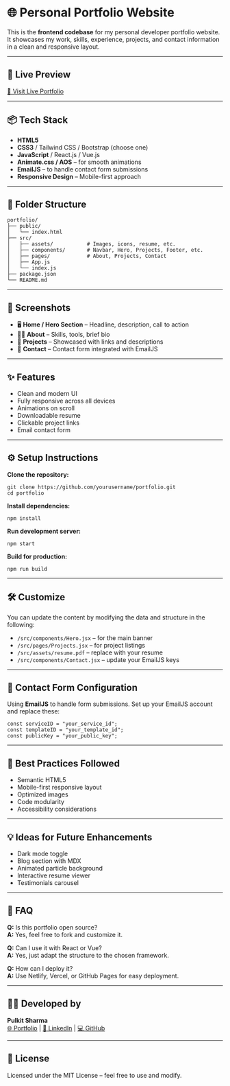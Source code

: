 <!DOCTYPE html>
<html lang="en">
<head>
  <meta charset="UTF-8" />
  <meta name="viewport" content="width=device-width, initial-scale=1.0"/>
  
</head>
<body>

  <h1>🌐 Personal Portfolio Website</h1>
  <p>This is the <strong>frontend codebase</strong> for my personal developer portfolio website. It showcases my work, skills, experience, projects, and contact information in a clean and responsive layout.</p>

  <hr/>

  <h2>🚀 Live Preview</h2>
  <p><a href="https://your-portfolio-url.com" target="_blank">🔗 Visit Live Portfolio</a></p>

  <hr/>

  <h2>📦 Tech Stack</h2>
  <ul>
    <li><strong>HTML5</strong></li>
    <li><strong>CSS3</strong> / Tailwind CSS / Bootstrap (choose one)</li>
    <li><strong>JavaScript</strong> / React.js / Vue.js</li>
    <li><strong>Animate.css / AOS</strong> – for smooth animations</li>
    <li><strong>EmailJS</strong> – to handle contact form submissions</li>
    <li><strong>Responsive Design</strong> – Mobile-first approach</li>
  </ul>

  <hr/>

  <h2>📁 Folder Structure</h2>
  <pre><code>portfolio/
├── public/
│   └── index.html
├── src/
│   ├── assets/           # Images, icons, resume, etc.
│   ├── components/       # Navbar, Hero, Projects, Footer, etc.
│   ├── pages/            # About, Projects, Contact
│   ├── App.js
│   └── index.js
├── package.json
└── README.md</code></pre>

  <hr/>

  <h2>📸 Screenshots</h2>
  <ul>
    <li>🖥️ <strong>Home / Hero Section</strong> – Headline, description, call to action</li>
    <li>🧑‍💻 <strong>About</strong> – Skills, tools, brief bio</li>
    <li>📂 <strong>Projects</strong> – Showcased with links and descriptions</li>
    <li>📧 <strong>Contact</strong> – Contact form integrated with EmailJS</li>
  </ul>

  <hr/>

  <h2>✨ Features</h2>
  <ul>
    <li>Clean and modern UI</li>
    <li>Fully responsive across all devices</li>
    <li>Animations on scroll</li>
    <li>Downloadable resume</li>
    <li>Clickable project links</li>
    <li>Email contact form</li>
  </ul>

  <hr/>

  <h2>⚙️ Setup Instructions</h2>
  <p><strong>Clone the repository:</strong></p>
  <pre><code>git clone https://github.com/yourusername/portfolio.git
cd portfolio</code></pre>

  <p><strong>Install dependencies:</strong></p>
  <pre><code>npm install</code></pre>

  <p><strong>Run development server:</strong></p>
  <pre><code>npm start</code></pre>

  <p><strong>Build for production:</strong></p>
  <pre><code>npm run build</code></pre>

  <hr/>

  <h2>🛠️ Customize</h2>
  <p>You can update the content by modifying the data and structure in the following:</p>
  <ul>
    <li><code>/src/components/Hero.jsx</code> – for the main banner</li>
    <li><code>/src/pages/Projects.jsx</code> – for project listings</li>
    <li><code>/src/assets/resume.pdf</code> – replace with your resume</li>
    <li><code>/src/components/Contact.jsx</code> – update your EmailJS keys</li>
  </ul>

  <hr/>

  <h2>📨 Contact Form Configuration</h2>
  <p>Using <strong>EmailJS</strong> to handle form submissions. Set up your EmailJS account and replace these:</p>
  <pre><code>const serviceID = "your_service_id";
const templateID = "your_template_id";
const publicKey = "your_public_key";</code></pre>

  <hr/>

  <h2>🧠 Best Practices Followed</h2>
  <ul>
    <li>Semantic HTML5</li>
    <li>Mobile-first responsive layout</li>
    <li>Optimized images</li>
    <li>Code modularity</li>
    <li>Accessibility considerations</li>
  </ul>

  <hr/>

  <h2>💡 Ideas for Future Enhancements</h2>
  <ul>
    <li>Dark mode toggle</li>
    <li>Blog section with MDX</li>
    <li>Animated particle background</li>
    <li>Interactive resume viewer</li>
    <li>Testimonials carousel</li>
  </ul>

  <hr/>

  <h2>🙋 FAQ</h2>
  <p><strong>Q:</strong> Is this portfolio open source?<br/>
  <strong>A:</strong> Yes, feel free to fork and customize it.</p>

  <p><strong>Q:</strong> Can I use it with React or Vue?<br/>
  <strong>A:</strong> Yes, just adapt the structure to the chosen framework.</p>

  <p><strong>Q:</strong> How can I deploy it?<br/>
  <strong>A:</strong> Use Netlify, Vercel, or GitHub Pages for easy deployment.</p>

  <hr/>

  <h2>👨‍💻 Developed by</h2>
  <p><strong>Pulkit Sharma</strong><br/>
  <a href="https://your-portfolio-url.com">🌐 Portfolio</a> |
  <a href="https://www.linkedin.com/in/pulkit-sharma-fmva%C2%AE-33785625a/">🔗 LinkedIn</a> |
  <a href="https://github.com/Beastpulkit2001">💻 GitHub</a></p>

  <hr/>

  <h2>📄 License</h2>
  <p>Licensed under the MIT License – feel free to use and modify.</p>

</body>
</html>
